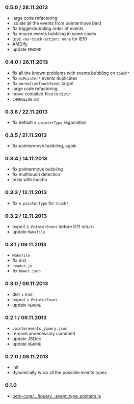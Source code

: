 ### 0.5.0 / 28.11.2013
* large code refactoring
* isolate all the events from pointermove bind
* fix trigger/bubbling order of events
* fix mouse events bubbling in some cases
* test: `-ms-touch-action: none` for IE10
* AMDify
* update `README`

### 0.4.0 / 26.11.2013
* fix all the known problems with events bubbling on `touch*`
* fix `msPointer*` events duplicates
* fix `normalizeTouchEvent` target
* large code refactoring
* move compiled files to `dist/`
* `CHANGELOG.md`

### 0.3.6 / 22.11.2013
* fix default `e.pointerType` regocnition

### 0.3.5 / 21.11.2013
* fix pointermove bubbling, again

### 0.3.4 / 14.11.2013
* fix pointermove bubbling
* fix multitouch detection
* tests with mocha

### 0.3.3 / 12.11.2013
* fix `e.pointerType` for `touch*`

### 0.3.2 / 12.11.2013
* export `$.PointerEvent` before IE11 return
* update `Makefile`

### 0.3.1 / 09.11.2013
* `Makefile`
* fix dist
* `header.js`
* fix `bower.json`

### 0.3.0 / 09.11.2013
* dist + min
* export `$.PointerEvent`
* update `README`

### 0.2.1 / 09.11.2013
* `pointerevents.jquery.json`
* remove unnecessary comment
* update JSDoc
* update `README`

### 0.2.0 / 08.11.2013
* init
* dynamically wrap all the possible events types

### 0.1.0
* [bem-core/…/jquery__event_type_pointers.js](https://github.com/bem/bem-core/blob/0e7714bdab3af1e5a2dae749fea91eb6148495ab/common.blocks/jquery/__event/_type/jquery__event_type_pointers.js)
